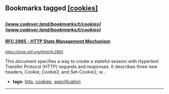 ## Bookmarks tagged [[cookies]](https://www.codever.land/search?q=[cookies])

_<sup><sup>[www.codever.land/bookmarks/t/cookies](www.codever.land/bookmarks/t/cookies)</sup></sup>_
---
#### [RFC 2965 - HTTP State Management Mechanism](https://tools.ietf.org/html/rfc2965)
_<sup>https://tools.ietf.org/html/rfc2965</sup>_

   This document specifies a way to create a stateful session with
   Hypertext Transfer Protocol (HTTP) requests and responses.  It
   describes three new headers, Cookie, Cookie2, and Set-Cookie2, w...
* **tags**: [http](../tagged/http.md), [cookies](../tagged/cookies.md), [specification](../tagged/specification.md)
---
